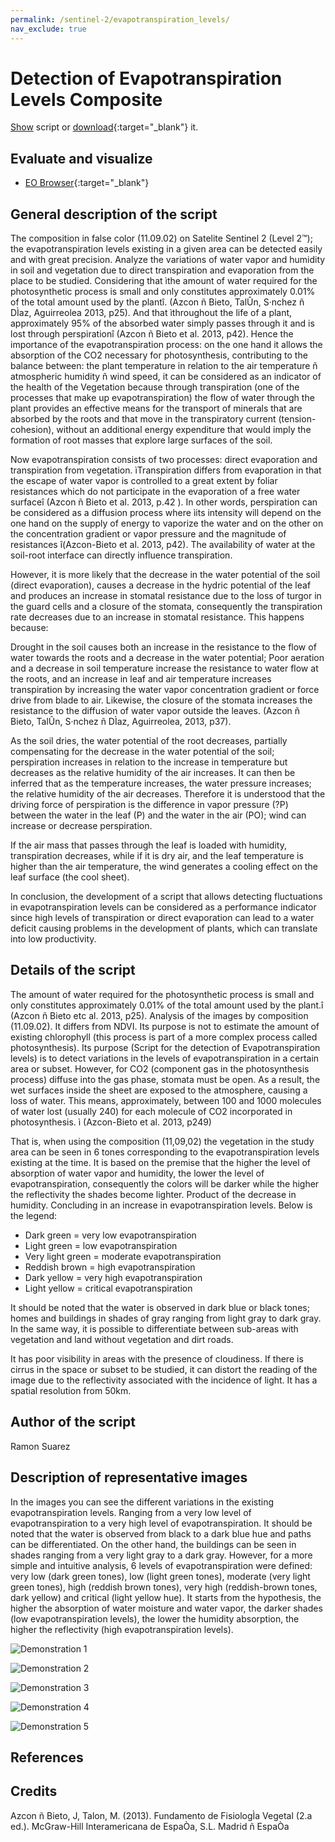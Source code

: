 ```yaml
---
permalink: /sentinel-2/evapotranspiration_levels/
nav_exclude: true
---
```


# Detection of Evapotranspiration Levels Composite

<a href="#" id='togglescript'>Show</a> script or [download](script.js){:target="_blank"} it.
<div id='script_view' style="display:none">
{% highlight javascript %}
{% include_relative script.js %}
{% endhighlight %}
</div>

## Evaluate and visualize   
 - [EO Browser](https://apps.sentinel-hub.com/eo-browser/?zoom=11&lat=51.6877&lng=4.80414&themeId=DEFAULT-THEME&datasetId=S2L2A&fromTime=2020-09-22T00%3A00%3A00.000Z&toTime=2020-09-22T23%3A59%3A59.999Z&visualizationUrl=https%3A%2F%2Fservices.sentinel-hub.com%2Fogc%2Fwms%2Fbd86bcc0-f318-402b-a145-015f85b9427e&evalscript=Ly9WRVJTSU9OPTMKZnVuY3Rpb24gc2V0dXAoKSB7CiAgcmV0dXJuIHsKICAgIGlucHV0OiBbIkIxMSIsIkIwOSIsIkIwMiIsICJkYXRhTWFzayJdLAogICAgb3V0cHV0OiB7IGJhbmRzOiA0IH0KICB9Owp9CgpmdW5jdGlvbiBldmFsdWF0ZVBpeGVsKHNhbXBsZSkgewogIHJldHVybiBbMi41ICogc2FtcGxlLkIxMSwyLjUgKiBzYW1wbGUuQjA5LDIuNSAqIHNhbXBsZS5CMDIsIHNhbXBsZS5kYXRhTWFzayBdOwp9&minQa=NaN){:target="_blank"} 


## General description of the script

The composition in false color (11.09.02) on Satelite Sentinel 2 (Level 2™); the evapotranspiration levels existing in a given area can be detected easily and with great precision. Analyze the variations of water vapor and humidity in soil and vegetation due to direct transpiration and evaporation from the place to be studied. Considering that ìthe amount of water required for the photosynthetic process is small and only constitutes approximately 0.01% of the total amount used by the plantî. (Azcon ñ Bieto, TalÛn, S·nchez ñ DÌaz, Aguirreolea 2013, p25). And that ìthroughout the life of a plant, approximately 95% of the absorbed water simply passes through it and is lost through perspirationî (Azcon ñ Bieto et al. 2013, p42). Hence the importance of the evapotranspiration process: on the one hand it allows the absorption of the CO2 necessary for photosynthesis, contributing to the balance between: the plant temperature in relation to the air temperature ñ atmospheric humidity ñ wind speed, it can be considered as an indicator of the health of the Vegetation because through transpiration (one of the processes that make up evapotranspiration) the flow of water through the plant provides an effective means for the transport of minerals that are absorbed by the roots and that move in the transpiratory current (tension-cohesion), without an additional energy expenditure that would imply the formation of root masses that explore large surfaces of the soil.

Now evapotranspiration consists of two processes: direct evaporation and transpiration from vegetation. ìTranspiration differs from evaporation in that the escape of water vapor is controlled to a great extent by foliar resistances which do not participate in the evaporation of a free water surfaceî (Azcon ñ Bieto et al. 2013, p.42 ). In other words, perspiration can be considered as a diffusion process where ìits intensity will depend on the one hand on the supply of energy to vaporize the water and on the other on the concentration gradient or vapor pressure and the magnitude of resistances î(Azcon-Bieto et al. 2013, p42). The availability of water at the soil-root interface can directly influence transpiration.

However, it is more likely that the decrease in the water potential of the soil (direct evaporation), causes a decrease in the hydric potential of the leaf and produces an increase in stomatal resistance due to the loss of turgor in the guard cells and a closure of the stomata, consequently the transpiration rate decreases due to an increase in stomatal resistance. This happens because:

Drought in the soil causes both an increase in the resistance to the flow of water towards the roots and a decrease in the water potential; Poor aeration and a decrease in soil temperature increase the resistance to water flow at the roots, and an increase in leaf and air temperature increases transpiration by increasing the water vapor concentration gradient or force drive from blade to air. Likewise, the closure of the stomata increases the resistance to the diffusion of water vapor outside the leaves. (Azcon ñ Bieto, TalÛn, S·nchez ñ DÌaz, Aguirreolea, 2013, p37).

As the soil dries, the water potential of the root decreases, partially compensating for the decrease in the water potential of the soil; perspiration increases in relation to the increase in temperature but decreases as the relative humidity of the air increases. It can then be inferred that as the temperature increases, the water pressure increases; the relative humidity of the air decreases. Therefore it is understood that the driving force of perspiration is the difference in vapor pressure (?P) between the water in the leaf (P) and the water in the air (PO); wind can increase or decrease perspiration.

If the air mass that passes through the leaf is loaded with humidity, transpiration decreases, while if it is dry air, and the leaf temperature is higher than the air temperature, the wind generates a cooling effect on the leaf surface (the cool sheet).

In conclusion, the development of a script that allows detecting fluctuations in evapotranspiration levels can be considered as a performance indicator since high levels of transpiration or direct evaporation can lead to a water deficit causing problems in the development of plants, which can translate into low productivity.

## Details of the script

The amount of water required for the photosynthetic process is small and only constitutes approximately 0.01% of the total amount used by the plant.î (Azcon ñ Bieto etc al. 2013, p25). Analysis of the images by composition (11.09.02). It differs from NDVI. Its purpose is not to estimate the amount of existing chlorophyll (this process is part of a more complex process called photosynthesis). Its purpose (Script for the detection of Evapotranspiration levels) is to detect variations in the levels of evapotranspiration in a certain area or subset. However, for CO2 (component gas in the photosynthesis process) diffuse into the gas phase, stomata must be open. As a result, the wet surfaces inside the sheet are exposed to the atmosphere, causing a loss of water. This means, approximately, between 100 and 1000 molecules of water lost (usually 240) for each molecule of CO2 incorporated in photosynthesis. ì (Azcon-Bieto et al. 2013, p249)

That is, when using the composition (11,09,02) the vegetation in the study area can be seen in 6 tones corresponding to the evapotranspiration levels existing at the time. It is based on the premise that the higher the level of absorption of water vapor and humidity, the lower the level of evapotranspiration, consequently the colors will be darker while the higher the reflectivity the shades become lighter. Product of the decrease in humidity. Concluding in an increase in evapotranspiration levels. Below is the legend:

- Dark green = very low evapotranspiration
- Light green = low evapotranspiration
- Very light green = moderate evapotranspiration
- Reddish brown = high evapotranspiration
- Dark yellow = very high evapotranspiration
- Light yellow = critical evapotranspiration

It should be noted that the water is observed in dark blue or black tones; homes and buildings in shades of gray ranging from light gray to dark gray. In the same way, it is possible to differentiate between sub-areas with vegetation and land without vegetation and dirt roads.

It has poor visibility in areas with the presence of cloudiness. If there is cirrus in the space or subset to be studied, it can distort the reading of the image due to the reflectivity associated with the incidence of light. It has a spatial resolution from 50km.

## Author of the script

Ramon Suarez

## Description of representative images

In the images you can see the different variations in the existing evapotranspiration levels. Ranging from a very low level of evapotranspiration to a very high level of evapotranspiration. It should be noted that the water is observed from black to a dark blue hue and paths can be differentiated. On the other hand, the buildings can be seen in shades ranging from a very light gray to a dark gray. However, for a more simple and intuitive analysis, 6 levels of evapotranspiration were defined: very low (dark green tones), low (light green tones), moderate (very light green tones), high (reddish brown tones), very high (reddish-brown tones, dark yellow) and critical (light yellow hue). It starts from the hypothesis, the higher the absorption of water moisture and water vapor, the darker shades (low evapotranspiration levels), the lower the humidity absorption, the higher the reflectivity (high evapotranspiration levels).

![Demonstration 1](fig/Demostration1.png)

![Demonstration 2](fig/Demostration2.png)

![Demonstration 3](fig/Demostration3.png)

![Demonstration 4](fig/Demostration4.png)

![Demonstration 5](fig/Demostration5.png)

## References


## Credits

Azcon ñ Bieto, J, Talon, M. (2013). Fundamento de FisiologÌa Vegetal (2.a ed.). McGraw-Hill Interamericana de EspaÒa, S.L. Madrid ñ EspaÒa
